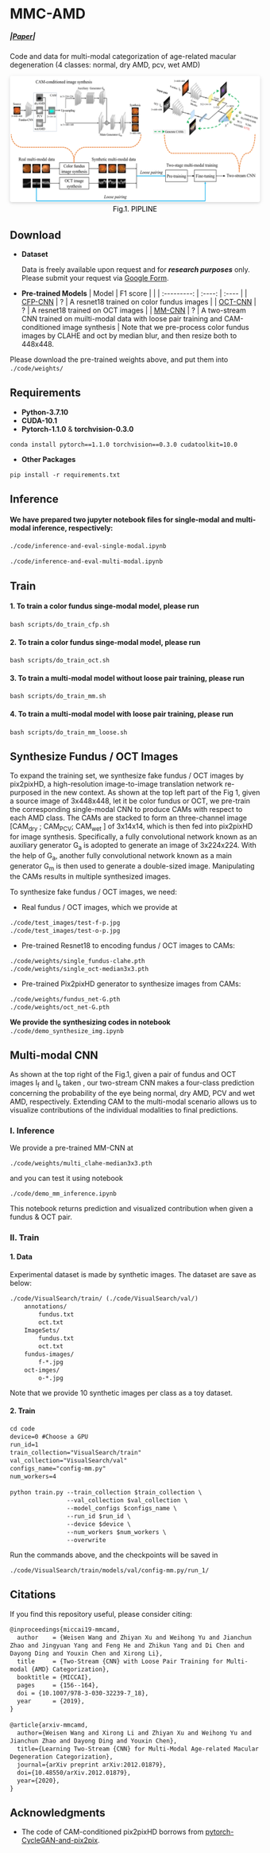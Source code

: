 # MMC-AMD

##### |[Paper](https://arxiv.org/pdf/2012.01879)|

Code and data for multi-modal categorization of age-related macular degeneration (4 classes: normal, dry AMD, pcv, wet AMD)

<center>
    <img style="border-radius: 0.3125em;    box-shadow: 0 2px 4px 0 rgba(34,36,38,.12),0 2px 10px 0 rgba(34,36,38,.08);"     src="images/pipeline.jpg">
    <br>
    <div style="color:orange;  display: inline-block;    color: black;    padding: 2px;" align="center"><h>Fig.1. PIPLINE</h></div>
</center>

## Download
* <b>Dataset</b>

    Data is freely available upon request and for ***research purposes*** only. Please submit your request via [Google Form](https://forms.gle/jJT6H9N9CY34gFBWA).

* <b>Pre-trained Models</b>
  | Model       | F1 score |  |
  | :---------: | :----: | :---- |
  | [CFP-CNN]() | ? | A resnet18 trained on color fundus images |
  | [OCT-CNN]() | ? | A resnet18 trained on OCT images |
  | [MM-CNN]()  | ? | A two-stream CNN trained on muilti-modal data with loose pair training and CAM-conditioned image synthesis |
Note that we pre-process color fundus images by CLAHE and oct by median blur, and then resize both to 448x448.

Please download the pre-trained weights above, and put them into ```./code/weights/```

## Requirements
* <b>Python-3.7.10</b>
* <b>CUDA-10.1</b>
* <b>Pytorch-1.1.0</b> & <b>torchvision-0.3.0</b>
```
conda install pytorch==1.1.0 torchvision==0.3.0 cudatoolkit=10.0
```
* <b>Other Packages</b>
```
pip install -r requirements.txt
```

## Inference
#### We have prepared two jupyter notebook files for single-modal and multi-modal inference, respectively:  
```./code/inference-and-eval-single-modal.ipynb```

```./code/inference-and-eval-multi-modal.ipynb```

## Train
#### 1. To train a color fundus singe-modal model, please run 
```bash scripts/do_train_cfp.sh```
#### 2. To train a color fundus singe-modal model, please run
```bash scripts/do_train_oct.sh```
#### 3. To train a multi-modal model without loose pair training, please run
```bash scripts/do_train_mm.sh```
#### 4. To train a multi-modal model with loose pair training, please run
```bash scripts/do_train_mm_loose.sh```

## Synthesize  Fundus / OCT Images
To expand the training set, we synthesize fake fundus / OCT images by pix2pixHD, a high-resolution image-to-image translation network re-purposed in the new context. As shown at the top left part of the Fig 1, given a source image of 3x448x448, let it be color fundus or OCT, we pre-train the corresponding single-modal CNN to produce CAMs with respect to each AMD class. The CAMs are stacked to form an three-channel image [CAM<sub>dry</sub> ; CAM<sub>PCV</sub>; CAM<sub>wet</sub> ] of 3x14x14, which is then fed into pix2pixHD for image synthesis. Specifically, a fully convolutional network known as an auxiliary generator G<sub>a</sub> is adopted to generate an image of 3x224x224. With the help of G<sub>a</sub>, another fully convolutional network known as a main generator G<sub>m</sub> is then used to generate a double-sized image. Manipulating the CAMs results in multiple synthesized images. 

To synthesize fake fundus / OCT images, we need:

* Real fundus / OCT images, which we provide at
```
./code/test_images/test-f-p.jpg
./code/test_images/test-o-p.jpg
```
* Pre-trained Resnet18 to encoding fundus / OCT images to CAMs:
```
./code/weights/single_fundus-clahe.pth
./code/weights/single_oct-median3x3.pth
```
* Pre-trained Pix2pixHD generator to synthesize images from CAMs:
```
./code/weights/fundus_net-G.pth
./code/weights/oct_net-G.pth
```

<b>We provide the  synthesizing codes in notebook</b> ```./code/demo_synthesize_img.ipynb```

## Multi-modal CNN

As shown at the top right of the Fig.1, given a pair of fundus and OCT images I<sub>f</sub> and I<sub>o</sub> taken , our two-stream CNN makes a four-class prediction concerning the probability of the eye being normal, dry AMD, PCV and wet AMD, respectively. Extending CAM to the multi-modal scenario allows us to visualize contributions of the individual modalities to final predictions. 

### I. Inference

We provide a pre-trained MM-CNN at
```
./code/weights/multi_clahe-median3x3.pth
```
and you can test it using notebook 
```
./code/demo_mm_inference.ipynb
```
This notebook returns prediction and visualized contribution when given a fundus & OCT pair.

### II. Train
#### 1. Data
Experimental dataset is made by synthetic images. The dataset are save as below: 

```
./code/VisualSearch/train/ (./code/VisualSearch/val/)
	annotations/
		fundus.txt
		oct.txt
	ImageSets/
		fundus.txt
		oct.txt
	fundus-images/
		f-*.jpg
	oct-imges/
		o-*.jpg
```
Note that we provide 10 synthetic images per class as a toy dataset. 
#### 2. Train

```shell
cd code
device=0 #Choose a GPU
run_id=1
train_collection="VisualSearch/train"
val_collection="VisualSearch/val"
configs_name="config-mm.py"
num_workers=4

python train.py --train_collection $train_collection \
                --val_collection $val_collection \
                --model_configs $configs_name \
                --run_id $run_id \
                --device $device \
                --num_workers $num_workers \
                --overwrite
```

Run the commands above, and the checkpoints will be saved in 
```
./code/VisualSearch/train/models/val/config-mm.py/run_1/
```

## Citations

If you find this repository useful, please consider citing:
```
@inproceedings{miccai19-mmcamd,
  author    = {Weisen Wang and Zhiyan Xu and Weihong Yu and Jianchun Zhao and Jingyuan Yang and Feng He and Zhikun Yang and Di Chen and Dayong Ding and Youxin Chen and Xirong Li},
  title     = {Two-Stream {CNN} with Loose Pair Training for Multi-modal {AMD} Categorization},
  booktitle = {MICCAI},
  pages     = {156--164},
  doi = {10.1007/978-3-030-32239-7_18},
  year      = {2019},
}

@article{arxiv-mmcamd,
  author={Weisen Wang and Xirong Li and Zhiyan Xu and Weihong Yu and Jianchun Zhao and Dayong Ding and Youxin Chen},
  title={Learning Two-Stream {CNN} for Multi-Modal Age-related Macular Degeneration Categorization},
  journal={arXiv preprint arXiv:2012.01879},
  doi={10.48550/arXiv.2012.01879},
  year={2020},
}
```

## Acknowledgments

* The code of CAM-conditioned pix2pixHD borrows from [pytorch-CycleGAN-and-pix2pix](https://github.com/junyanz/pytorch-CycleGAN-and-pix2pix).

